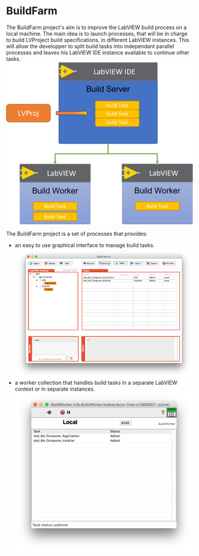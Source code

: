 # BuildFarm

The BuildFarm project's aim is to improve the LabVIEW build process on a local machine. The main idea is to launch processes, that will be in charge to build LVProject build specifications, in different LabVIEW instances. This will allow the developper to split build tasks into independant parallel processes and leaves his LabVIEW IDE instance available to continue other tasks. 
![BuildFarm_Overview](/images/BuildFarm_Overview.png)

The BuildFarm project is a set of processes that provides:
* an easy to use graphical interface to manage build tasks.
![BuildServer](/images/BuildServer_UI.png)
* a worker collection that handles build tasks in a separate LabVIEW context or in separate instances.
![BuildWorker](/images/BuildWorker_UI.png)
